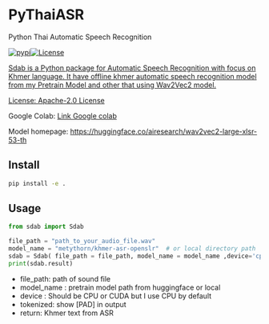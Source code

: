 # PyThaiASR

Python Thai Automatic Speech Recognition

 <a href="https://pypi.python.org/pypi/pythaiasr"><img alt="pypi" src="https://img.shields.io/pypi/v/pythaiasr.svg"/></a><a href="https://opensource.org/licenses/Apache-2.0"><img alt="License" src="https://img.shields.io/badge/License-Apache%202.0-blue.svg"/></a><a href="https://github.com/MetythornPenn/sdab">

Sdab is a Python package for Automatic Speech Recognition with focus on Khmer language. It have offline khmer automatic speech recognition model from my Pretrain Model and other that using Wav2Vec2 model.

License: [Apache-2.0 License](https://github.com/PyThaiNLP/pythaiasr/blob/main/LICENSE)

Google Colab: [Link Google colab](https://colab.research.google.com/drive/1zHt3GoxXWCaNSMRzE5lrvpYm9RolcxOW?usp=sharing)

Model homepage: https://huggingface.co/airesearch/wav2vec2-large-xlsr-53-th

## Install

```sh
pip install -e .
```

## Usage

```python
from sdab import Sdab

file_path = "path_to_your_audio_file.wav"
model_name = "metythorn/khmer-asr-openslr"  # or local directory path
sdab = Sdab( file_path = file_path, model_name = model_name ,device='cpu', tokenized= False)
print(sdab.result)

```


- file_path: path of sound file
- model_name : pretrain model path from huggingface or local
- device : Should be CPU or CUDA but I use CPU by default
- tokenized: show [PAD] in output
- return: Khmer text from ASR